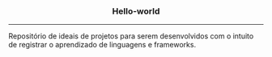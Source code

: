 <h3 align="center">Hello-world</h3>
<hr>
<p>Repositório de ideais de projetos para serem desenvolvidos com o intuito de registrar o aprendizado de linguagens e frameworks.</p>
